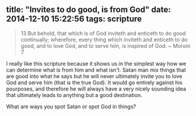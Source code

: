 title: "Invites to do good, is from God"
date: 2014-12-10 15:22:56
tags: scripture
---
> 13 But behold, that which is of God inviteth and enticeth to do good continually; wherefore, every thing which inviteth and enticeth to do good, and to love God, and to serve him, is inspired of God.
> ~ Moroni 7

I really like this scripture because it shows us in the simplest way how we can determine what is from him and what isn't. Satan man mix things that are good into what he says but he will never ultimately invite you to love God and serve him (that is the true God). It would go entirely against his pourposes, and therefore he will always have a very nicely sounding idea that ultimately leads to anything but a good destination. 

What are ways you spot Satan or spot God in things?
